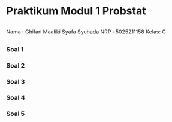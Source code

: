# Praktikum Modul 1 Probstat
## 
Nama : Ghifari Maaliki Syafa Syuhada
NRP  : 5025211158
Kelas: C
##

### Soal 1
### Soal 2
### Soal 3
### Soal 4
### Soal 5

